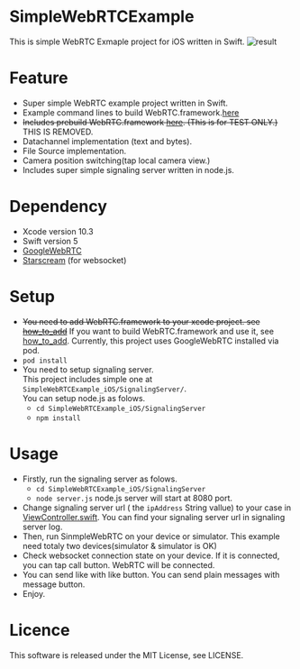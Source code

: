 # SimpleWebRTCExample

This is simple WebRTC Exmaple project for iOS written in Swift.
![result](https://raw.githubusercontent.com/tkmn0/SimpleWebRTCExample_iOS/master/media/sample.gif)

# Feature

- Super simple WebRTC example project written in Swift.
- Example command lines to build WebRTC.framework.[here](https://github.com/tkmn0/SimpleWebRTCExample_iOS/blob/master/docs/BuildWebRTCFrameworkFlow.md)
- ~~Includes prebuild WebRTC.framework [here](https://github.com/tkmn0/SimpleWebRTCExample_iOS/releases). (This is for TEST ONLY.)~~ THIS IS REMOVED.
- Datachannel implementation (text and bytes).
- File Source implementation.
- Camera position switching(tap local camera view.)
- Includes super simple signaling server written in node.js.

# Dependency

- Xcode version 10.3
- Swift version 5
- [GoogleWebRTC](https://cocoapods.org/pods/GoogleWebRTC)
- [Starscream](https://github.com/daltoniam/starscream) (for websocket)

# Setup
- ~~You need to add WebRTC.framework to your xcode project. see [how_to_add](https://github.com/tkmn0/SimpleWebRTCExample_iOS/blob/master/docs/how_to_add.md)~~ If you want to build WebRTC.framework and use it, see [how_to_add](https://github.com/tkmn0/SimpleWebRTCExample_iOS/blob/master/docs/how_to_add.md). Currently, this project uses GoogleWebRTC installed via pod.
- `pod install`
- You need to setup signaling server.  
  This project includes simple one at `SimpleWebRTCExample_iOS/SignalingServer/`.  
  You can setup node.js as folows.
  - `cd SimpleWebRTCExample_iOS/SignalingServer`
  - `npm install`

# Usage

- Firstly, run the signaling server as folows.
  - `cd SimpleWebRTCExample_iOS/SignalingServer`
  - `node server.js`
    node.js server will start at 8080 port.
- Change signaling server url ( the `ipAddress` String vallue) to your case in [ViewController.swift](./SimpleWebRTC/ViewController/ViewController.swift). You can find your signaling server url in signaling server log.
- Then, run SinmpleWebRTC on your device or simulator. This example need totaly two devices(simulator & simulator is OK)
- Check websocket connection state on your device. If it is connected, you can tap call button. WebRTC will be connected.
- You can send like with like button.
  You can send plain messages with message button.
- Enjoy.

# Licence

This software is released under the MIT License, see LICENSE.

